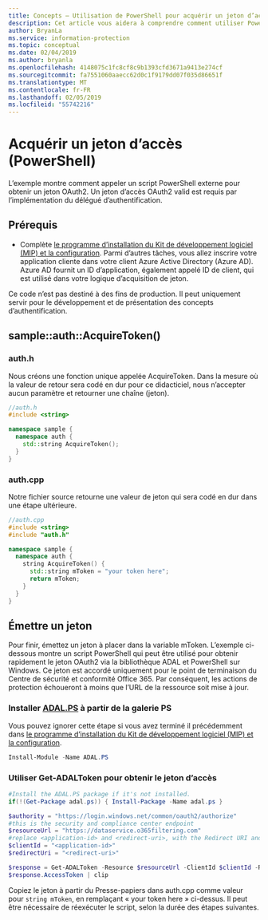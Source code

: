 ```yaml
---
title: Concepts – Utilisation de PowerShell pour acquérir un jeton d’accès
description: Cet article vous aidera à comprendre comment utiliser PowerShell pour acquérir un jeton d’accès OAuth2. Cela est requis par l’implémentation du délégué d’authentification.
author: BryanLa
ms.service: information-protection
ms.topic: conceptual
ms.date: 02/04/2019
ms.author: bryanla
ms.openlocfilehash: 4148075c1fc8cf8c9b1393cfd3671a9413e274cf
ms.sourcegitcommit: fa7551060aaecc62d0c1f9179dd07f035d86651f
ms.translationtype: MT
ms.contentlocale: fr-FR
ms.lasthandoff: 02/05/2019
ms.locfileid: "55742216"
---
```

# <a name="acquire-an-access-token-powershell"></a>Acquérir un jeton d’accès (PowerShell)

L’exemple montre comment appeler un script PowerShell externe pour obtenir un jeton OAuth2. Un jeton d’accès OAuth2 valid est requis par l’implémentation du délégué d’authentification.

## <a name="prerequisites"></a>Prérequis

- Complète [le programme d’installation du Kit de développement logiciel (MIP) et la configuration](setup-configure-mip.md). Parmi d’autres tâches, vous allez inscrire votre application cliente dans votre client Azure Active Directory (Azure AD). Azure AD fournit un ID d’application, également appelé ID de client, qui est utilisé dans votre logique d’acquisition de jeton.

Ce code n’est pas destiné à des fins de production. Il peut uniquement servir pour le développement et de présentation des concepts d’authentification. 

## <a name="sampleauthacquiretoken"></a>sample::auth::AcquireToken()

### <a name="authh"></a>auth.h

Nous créons une fonction unique appelée AcquireToken. Dans la mesure où la valeur de retour sera codé en dur pour ce didacticiel, nous n’accepter aucun paramètre et retourner une chaîne (jeton).

```cpp
//auth.h
#include <string>

namespace sample {
  namespace auth {
    std::string AcquireToken();
  }
}
```

### <a name="authcpp"></a>auth.cpp

Notre fichier source retourne une valeur de jeton qui sera codé en dur dans une étape ultérieure.

```cpp
//auth.cpp
#include <string>
#include "auth.h"

namespace sample {
  namespace auth {
    string AcquireToken() {
      std::string mToken = "your token here";
      return mToken;
    }
  }
}
```

## <a name="mint-a-token"></a>Émettre un jeton

Pour finir, émettez un jeton à placer dans la variable mToken. L’exemple ci-dessous montre un script PowerShell qui peut être utilisé pour obtenir rapidement le jeton OAuth2 via la bibliothèque ADAL et PowerShell sur Windows. Ce jeton est accordé uniquement pour le point de terminaison du Centre de sécurité et conformité Office 365. Par conséquent, les actions de protection échoueront à moins que l’URL de la ressource soit mise à jour. 

### <a name="install-adalpshttpswwwpowershellgallerycompackagesadalps31942-from-ps-gallery"></a>Installer [ADAL.PS](https://www.powershellgallery.com/packages/ADAL.PS/3.19.4.2) à partir de la galerie PS

Vous pouvez ignorer cette étape si vous avez terminé il précédemment dans [le programme d’installation du Kit de développement logiciel (MIP) et la configuration](setup-configure-mip.md).

```PowerShell
Install-Module -Name ADAL.PS
```

### <a name="use-get-adaltoken-to-obtain-the-access-token"></a>Utiliser Get-ADALToken pour obtenir le jeton d’accès

```PowerShell
#Install the ADAL.PS package if it's not installed.
if(!(Get-Package adal.ps)) { Install-Package -Name adal.ps }

$authority = "https://login.windows.net/common/oauth2/authorize" 
#this is the security and compliance center endpoint
$resourceUrl = "https://dataservice.o365filtering.com"
#replace <application-id> and <redirect-uri>, with the Redirect URI and Application ID from your Azure AD application registration.
$clientId = "<application-id>"
$redirectUri = "<redirect-uri>"

$response = Get-ADALToken -Resource $resourceUrl -ClientId $clientId -RedirectUri $redirectUri -Authority $authority -PromptBehavior:Always
$response.AccessToken | clip
```

Copiez le jeton à partir du Presse-papiers dans auth.cpp comme valeur pour `string mToken`, en remplaçant « your token here » ci-dessus. Il peut être nécessaire de réexécuter le script, selon la durée des étapes suivantes.


